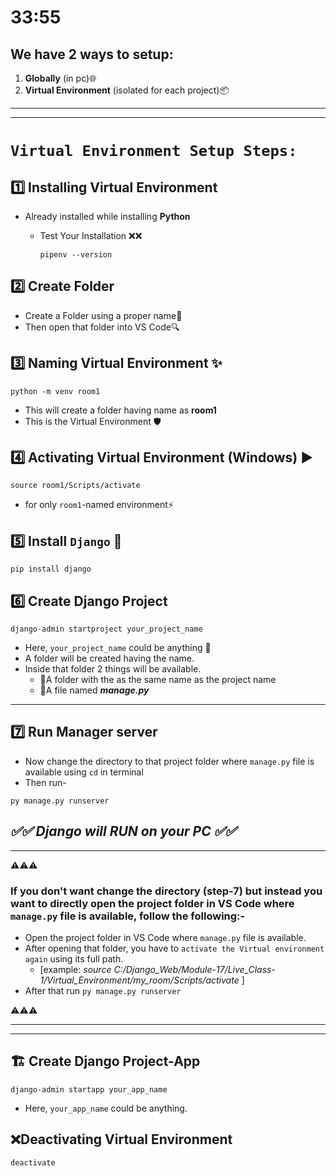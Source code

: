 # 33:55

## We have 2 ways to setup:

1. **Globally**  (in pc)🌐
2. **Virtual Environment**  (isolated for each project)📦

---
---

# `Virtual Environment Setup Steps:`

## 1️⃣ Installing Virtual Environment  
- Already installed while installing **Python**  

    - Test Your Installation ❌❌
        ```
        pipenv --version  
        ```

## 2️⃣ Create Folder
- Create a Folder using a proper name📁
- Then open that folder into VS Code🔍

## 3️⃣ Naming Virtual Environment ✨
```
python -m venv room1
```
- This will create a folder having name as **room1**
- This is the Virtual Environment 🛡️

## 4️⃣ Activating Virtual Environment (Windows) ▶️
```
source room1/Scripts/activate
```
- for only `room1`-named environment⚡

## 5️⃣ Install `Django` 🚀
```
pip install django
```

## 6️⃣ Create Django Project
```
django-admin startproject your_project_name
```
- Here, `your_project_name` could be anything 📂
- A folder will be created having the name.
- Inside that folder 2 things will be available.
    - 📁A folder with the as the same name as the project name
    - 📄A file named ***manage.py***

---

## 7️⃣ Run Manager server
- Now change the directory to that project folder where `manage.py` file is available using `cd` in terminal
- Then run-
```
py manage.py runserver
```
***✅✅ Django will RUN on your PC ✅✅***
---
---


⚠️⚠️⚠️
### If you don't want change the **directory** (step-7) but instead you want to directly open the project folder in VS Code where `manage.py` file is available, follow the following:-
- Open the project folder in VS Code where `manage.py` file is available.  
- After opening that folder, you have to `activate the Virtual environment again` using its full path.
	 - [example: *source C:/Django_Web/Module-17/Live_Class-1/Virtual_Environment/my_room/Scripts/activate* ]
- After that run `py manage.py runserver`

⚠️⚠️⚠️

---
---



## 🏗️   Create Django Project-App
```
django-admin startapp your_app_name
```
- Here, `your_app_name` could be anything.

## ❌Deactivating Virtual Environment
```
deactivate
```
